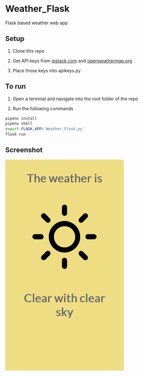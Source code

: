 # Weather_Flask
Flask based weather web app

## Setup

1. Clone this repo

2. Get API keys from [ipstack.com](https://ipstack.com/) and [openweathermap.org](https://openweathermap.org/api)

3. Place those keys into apikeys.py
    
## To run

1. Open a terminal and navigate into the root folder of the repo

2. Run the following commands

```bash
pipenv install
pipenv shell
export FLASK_APP='Weather_Flask.py'
flask run
```

## Screenshot

![screenshot][screenshot]

[screenshot]: https://github.com/WillCPP/Weather_Flask/blob/master/media/screenshot.png
